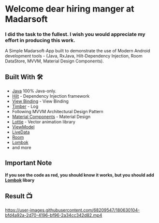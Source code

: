 # Welcome dear hiring manger at Madarsoft

### I did the task to the fullest. I wish you would appreciate my effort in producing this work.

A Simple Madarsoft-App built to demonstrate the use of Modern Android development tools - (Java, RxJava, Hilt-Dependency Injection, Room DataStore, MVVM, Material Design Components).

## Built With 🛠
- [Java](https://www.java.com/en/) 100% Java-only.
- [Hilt](https://dagger.dev/hilt/) - Dependency Injection framework
- [View Binding](https://developer.android.com/topic/libraries/view-binding) - View Binding
- [Timber](https://github.com/JakeWharton/timber) - Log
- Following MVVM Architectural Design Pattern
- [Material Components](https://github.com/material-components/material-components-android) - Material Design
- [Lottie](https://airbnb.design/lottie/) - Vector animation library
- [ViewModel](https://developer.android.com/topic/libraries/architecture/viewmodel)
- [LiveData](https://developer.android.com/topic/libraries/architecture/livedata)
- [Room](https://developer.android.com/training/data-storage/room)
- [Lombok](https://plugins.jetbrains.com/plugin/6317-lombok/)
- and more

## Important Note 
#### If you see the code as red, you should know it works, but you should add [Lombok](https://plugins.jetbrains.com/plugin/6317-lombok/) libary

## Result 📺
https://user-images.githubusercontent.com/68209547/180630104-bfd4a92a-2d70-4196-bf96-2a34cc342d82.mp4

